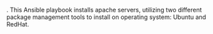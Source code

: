  . This Ansible playbook installs apache servers, utilizing two different package management tools to install on operating system: Ubuntu and RedHat.


